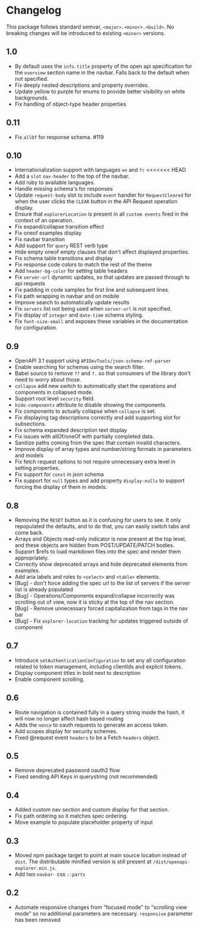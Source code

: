 # Changelog #
This package follows standard semvar, `<major>.<minor>.<build>`. No breaking changes will be introduced to existing `<minor>` versions.

## 1.0 ##
* By default uses the `info.title` property of the open api specification for the `overview` section name in the navbar. Falls back to the default when not specified.
* Fix deeply nested descriptions and property overrides.
* Update yellow to purple for enums to provide better visibility on white backgrounds.
* Fix handling of object-type header properties

## 0.11 ##
* Fix `allOf` for response schema. #119

## 0.10 ##
* Internationalization support with languages `en` and `fr`
<<<<<<< HEAD
* Add a `slot` `nav-header` to the top of the navbar.
* Add ruby to available languages.
* Handle missing schema's for responses
* Update `request-body` slot to include `event` handler for `RequestCleared` for when the user clicks the `CLEAR` button in the API Request operation display.
* Ensure that `explorerLocation` is present in all `custom events` fired in the context of an operation.
* Fix expand/collapse transition effect
* Fix oneof examples display
* Fix navbar transition
* Add support for `query` REST verb type
* Hide empty oneof empty clauses that don't affect displayed properties.
* Fix schema table transitions and display
* Fix response code colors to match the rest of the theme
* Add `header-bg-color` for setting table headers
* Fix `server-url` dynamic updates, so that updates are passed through to api requests
* Fix padding in code samples for first line and subsequent lines.
* Fix path wrapping in navbar and on mobile
* Improve search to automatically update results
* Fix `servers` list not being used when `server-url` is not specified.
* Fix display of `integer` and `date-time` schema styling.
* Fix `font-size-small` and exposes these variables in the documentation for configuration.

## 0.9 ##
* OpenAPI 3.1 support using `APIDevTools/json-schema-ref-parser`
* Enable searching for schemas using the search filter.
* Babel source to remove `??` and `?.` so that consumers of the library don't need to worry about those.
* `collapse` add new switch to automatically start the operations and components in collapsed mode.
* Support root level `security` field.
* `hide-components` attribute to disable showing the components.
* Fix components to actually collapse when `collapse` is set.
* Fix displaying tag descriptions correctly and add supporting slot for subsections.
* Fix schema expanded description text display
* Fix issues with allOf/oneOf with partially completed data.
* Sanitize paths coming from the spec that contain invalid characters.
* Improve display of array types and number/string formats in parameters and models
* Fix fetch request options to not require unnecessary extra level in setting properties.
* Fix support for `const` in json schema
* Fix support for `null` types and add property `display-nulls` to support forcing the display of them in models.

## 0.8 ##
* Removing the `RESET` button as it is confusing for users to see. It only repopulated the defaults, and to do that, you can easily switch tabs and come back.
* Arrays and Objects read-only indicator is now present at the top level, and these objects are hidden from POST/UPDATE/PATCH bodies.
* Support $refs to load markdown files into the spec and render them appropriately.
* Correctly show deprecated arrays and hide deprecated elements from examples.
* Add aria labels and roles to `<select>` and `<table>` elements.
* [Bug] - don't force adding the spec url to the list of servers if the server list is already populated
* [Bug] - Operations/Components expand/collapse incorrectly was scrolling out of view, now it is sticky at the top of the nav section.
* [Bug] - Remove unnecessary forced capitalization from tags in the nav bar
* [Bug] - Fix `explorer-location` tracking for updates triggered outside of component

## 0.7 ##
* Introduce `setAuthenticationConfiguration` to set any all configuration related to token management, including clientIds and explicit tokens.
* Display component titles in bold next to description
* Enable component scrolling.


## 0.6 ##
* Route navigation is contained fully in a query string inside the hash, it will now no longer affect hash based routing
* Adds the `nonce` to oauth requests to generate an access token.
* Add scopes display for security schemes.
* Fixed @request event `headers` to be a Fetch `headers` object.

## 0.5 ##
* Remove deprecated password oauth2 flow
* Fixed sending API Keys in querystring (not recommended)

## 0.4 ##
* Added custom nav section and custom display for that section.
* Fix path ordering so it matches spec ordering.
* Move example to populate placeholder property of input

## 0.3 ##
* Moved npm package target to point at main source location instead of `dist`. The distributable minified version is still present at `/dist/openapi-explorer.min.js`.
* Add two `navbar-` css `::parts`

## 0.2 ##
* Automate responsive changes from "focused mode" to "scrolling view mode" so no additional parameters are necessary. `responsive` parameter has been removed